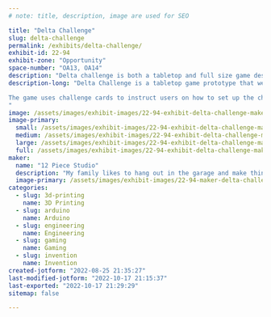 ```yaml
---
# note: title, description, image are used for SEO

title: "Delta Challenge"
slug: delta-challenge
permalink: /exhibits/delta-challenge/
exhibit-id: 22-94
exhibit-zone: "Opportunity"
space-number: "OA13, OA14"
description: "Delta challenge is both a tabletop and full size game designed to challenge your teamwork abilities."
description-long: "Delta Challenge is a tabletop game prototype that we would like to show at Maker Faire.  To make it even more fun we are constructing a full size (human) version of the game just for Maker Faire.  On display will also be tabletop versions and examples of how it was prototyped and developed.

The game uses challenge cards to instruct users on how to set up the challenge board as well as the challenge that must be undertaken.  Once the timer starts the team of 2-3 players pull their game slider to maneuver the central game piece together.  The game piece is used to magnetically pick up other game pieces and place them in the location defined by the challenge card.  All three challenges must be completed before the timer runs out to win!
"
image: /assets/images/exhibit-images/22-94-exhibit-delta-challenge-makerfaire-booth-2022-large.jpg
image-primary: 
  small: /assets/images/exhibit-images/22-94-exhibit-delta-challenge-makerfaire-booth-2022-small.jpg
  medium: /assets/images/exhibit-images/22-94-exhibit-delta-challenge-makerfaire-booth-2022-medium.jpg
  large: /assets/images/exhibit-images/22-94-exhibit-delta-challenge-makerfaire-booth-2022-large.jpg
  full: /assets/images/exhibit-images/22-94-exhibit-delta-challenge-makerfaire-booth-2022-full.jpg
maker: 
  name: "12 Piece Studio"
  description: "My family likes to hang out in the garage and make things!  We have exhibited at Maker Faire Orlando twice before and are looking forward to bringing our latest project."
  image-primary: /assets/images/exhibit-images/22-94-maker-delta-challenge-12-piece-studio-logo-medium.PNG
categories: 
  - slug: 3d-printing
    name: 3D Printing
  - slug: arduino
    name: Arduino
  - slug: engineering
    name: Engineering
  - slug: gaming
    name: Gaming
  - slug: invention
    name: Invention
created-jotform: "2022-08-25 21:35:27"
last-modified-jotform: "2022-10-17 21:15:37"
last-exported: "2022-10-17 21:29:29"
sitemap: false

---
```

